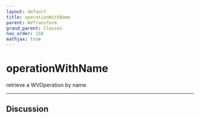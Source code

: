 ```yaml
---
layout: default
title: operationWithName
parent: WVTransform
grand_parent: Classes
nav_order: 158
mathjax: true
---
```


#  operationWithName

retrieve a WVOperation by name


---

## Discussion

  
